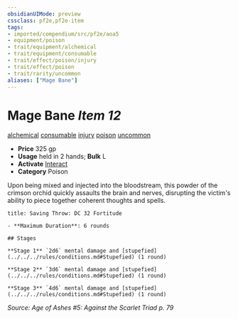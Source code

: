 ```yaml
---
obsidianUIMode: preview
cssclass: pf2e,pf2e-item
tags:
- imported/compendium/src/pf2e/aoa5
- equipment/poison
- trait/equipment/alchemical
- trait/equipment/consumable
- trait/effect/poison/injury
- trait/effect/poison
- trait/rarity/uncommon
aliases: ["Mage Bane"]
---
```

# Mage Bane *Item 12*  
[alchemical](alchemical.md)  [consumable](consumable.md)  [injury](injury.md)  [poison](rules/traits/poison.md)  [uncommon](uncommon.md)  

- **Price** 325 gp
- **Usage** held in 2 hands; **Bulk** L
- **Activate** [Interact](interact.md)
- **Category** Poison

Upon being mixed and injected into the bloodstream, this powder of the crimson orchid quickly assaults the brain and nerves, disrupting the victim's ability to piece together coherent thoughts and spells.

```ad-inline-affliction
title: Saving Throw: DC 32 Fortitude

- **Maximum Duration**: 6 rounds

## Stages

**Stage 1** `2d6` mental damage and [stupefied](../../../rules/conditions.md#Stupefied) (1 round)

**Stage 2** `3d6` mental damage and [stupefied](../../../rules/conditions.md#Stupefied) (1 round)

**Stage 3** `4d6` mental damage and [stupefied](../../../rules/conditions.md#Stupefied) (1 round)
```

*Source: Age of Ashes #5: Against the Scarlet Triad p. 79*
